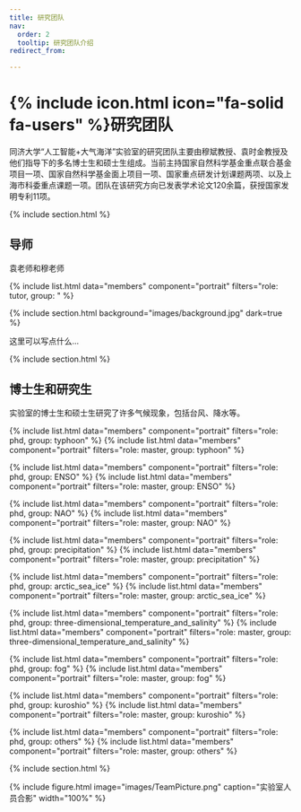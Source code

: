 ```yaml
---
title: 研究团队
nav:
  order: 2
  tooltip: 研究团队介绍
redirect_from:

---
```


# {% include icon.html icon="fa-solid fa-users" %}研究团队

同济大学“人工智能+大气海洋”实验室的研究团队主要由穆斌教授、袁时金教授及他们指导下的多名博士生和硕士生组成。当前主持国家自然科学基金重点联合基金项目一项、国家自然科学基金面上项目一项、国家重点研发计划课题两项、以及上海市科委重点课题一项。团队在该研究方向已发表学术论文120余篇，获授国家发明专利11项。

{% include section.html %}

## 导师

袁老师和穆老师

{% include list.html data="members" component="portrait" filters="role: tutor, group: " %}

{% include section.html background="images/background.jpg" dark=true %}

这里可以写点什么...

{% include section.html %}

## 博士生和研究生

实验室的博士生和硕士生研究了许多气候现象，包括台风、降水等。

{% include list.html data="members" component="portrait" filters="role: phd, group: typhoon" %}
{% include list.html data="members" component="portrait" filters="role: master, group: typhoon" %}

{% include list.html data="members" component="portrait" filters="role: phd, group: ENSO" %}
{% include list.html data="members" component="portrait" filters="role: master, group: ENSO" %}

{% include list.html data="members" component="portrait" filters="role: phd, group: NAO" %}
{% include list.html data="members" component="portrait" filters="role: master, group: NAO" %}

{% include list.html data="members" component="portrait" filters="role: phd, group: precipitation" %}
{% include list.html data="members" component="portrait" filters="role: master, group: precipitation" %}

{% include list.html data="members" component="portrait" filters="role: phd, group: arctic_sea_ice" %}
{% include list.html data="members" component="portrait" filters="role: master, group: arctic_sea_ice" %}

{% include list.html data="members" component="portrait" filters="role: phd, group: three-dimensional_temperature_and_salinity" %}
{% include list.html data="members" component="portrait" filters="role: master, group: three-dimensional_temperature_and_salinity" %}

{% include list.html data="members" component="portrait" filters="role: phd, group: fog" %}
{% include list.html data="members" component="portrait" filters="role: master, group: fog" %}

{% include list.html data="members" component="portrait" filters="role: phd, group: kuroshio" %}
{% include list.html data="members" component="portrait" filters="role: master, group: kuroshio" %}

{% include list.html data="members" component="portrait" filters="role: phd, group: others" %}
{% include list.html data="members" component="portrait" filters="role: master, group: others" %}

{% include section.html %}

{%
  include figure.html
  image="images/TeamPicture.png"
  caption="实验室人员合影"
  width="100%"
%}